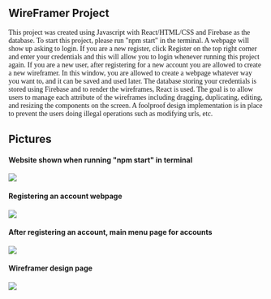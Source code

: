 <h2> WireFramer Project </h2>

<div style = "font-family: Verdana"> 
This project was created using Javascript with React/HTML/CSS and Firebase as the database. To start this project, please run "npm start" in the terminal. A webpage will show up asking to login. If you are a new register, click Register on the top right corner and enter your credentials and this will allow you to login whenever running this project again. If you are a new user, after registering for a new account you are allowed to create a new wireframer. In this window, you are allowed to create a webpage whatever way you want to, and it can be saved and used later. The database storing your credentials is stored using Firebase and to render the wireframes, React is used. The goal is to allow users to manage each attribute of the wireframes including dragging, duplicating, editing, and resizing the components on the screen. A foolproof design implementation is in place to prevent the users doing illegal operations such as modifying urls, etc.
  
</div>

<h2> Pictures </h2> 
<h4> Website shown when running "npm start" in terminal </h4>
<img src = "https://user-images.githubusercontent.com/56744953/95165413-ec30f200-0779-11eb-9dd4-f45ae73b5240.png"></img>

<h4> Registering an account webpage </h4>
<img src = "https://user-images.githubusercontent.com/56744953/95165549-35814180-077a-11eb-9e5e-40c1dbb5fa4e.png"></img>

<h4> After registering an account, main menu page for accounts </h4>
<img src = "https://user-images.githubusercontent.com/56744953/95165709-8abd5300-077a-11eb-828d-8930ffcbe245.png"></img>

<h4> Wireframer design page </h4>
<img src = "https://user-images.githubusercontent.com/56744953/95165777-b04a5c80-077a-11eb-83e6-ea0195b8f08c.png"></img>
